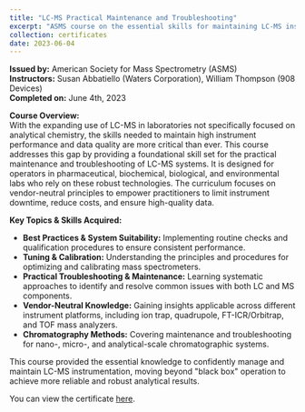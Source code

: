 ```yaml
---
title: "LC-MS Practical Maintenance and Troubleshooting"
excerpt: "ASMS course on the essential skills for maintaining LC-MS instrument performance, covering best practices, system suitability, tuning, calibration, and troubleshooting across various platforms.<br/><a href='/files/lcms-practical-mainenance-and-troubleshooting-asms-2023.pdf' target='_blank'><img src='/images/lcms-practical-mainenance-and-troubleshooting-asms-2023.png' width='300' alt='LC-MS Practical Maintenance and Troubleshooting Certificate'></a>"
collection: certificates
date: 2023-06-04
---
```


**Issued by:** American Society for Mass Spectrometry (ASMS)  
**Instructors:** Susan Abbatiello (Waters Corporation), William Thompson (908 Devices)  
**Completed on:** June 4th, 2023

**Course Overview:**  
With the expanding use of LC-MS in laboratories not specifically focused on analytical chemistry, the skills needed to maintain high instrument performance and data quality are more critical than ever. This course addresses this gap by providing a foundational skill set for the practical maintenance and troubleshooting of LC-MS systems. It is designed for operators in pharmaceutical, biochemical, biological, and environmental labs who rely on these robust technologies. The curriculum focuses on vendor-neutral principles to empower practitioners to limit instrument downtime, reduce costs, and ensure high-quality data.

**Key Topics & Skills Acquired:**
*   **Best Practices & System Suitability:** Implementing routine checks and qualification procedures to ensure consistent performance.
*   **Tuning & Calibration:** Understanding the principles and procedures for optimizing and calibrating mass spectrometers.
*   **Practical Troubleshooting & Maintenance:** Learning systematic approaches to identify and resolve common issues with both LC and MS components.
*   **Vendor-Neutral Knowledge:** Gaining insights applicable across different instrument platforms, including ion trap, quadrupole, FT-ICR/Orbitrap, and TOF mass analyzers.
*   **Chromatography Methods:** Covering maintenance and troubleshooting for nano-, micro-, and analytical-scale chromatographic systems.

This course provided the essential knowledge to confidently manage and maintain LC-MS instrumentation, moving beyond "black box" operation to achieve more reliable and robust analytical results.

You can view the certificate <a href='/files/lcms-practical-mainenance-and-troubleshooting-asms-2023.pdf' target='_blank'>here</a>.

